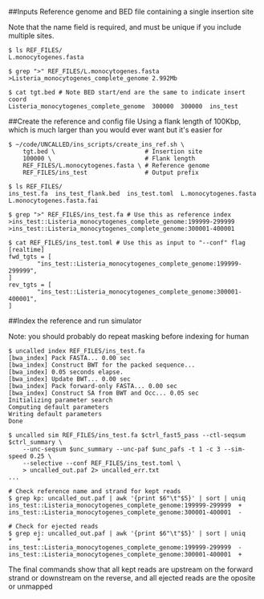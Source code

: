 ##Inputs
Reference genome and BED file containing a single insertion site

Note that the name field is required, and must be unique if you include multiple sites.
```
$ ls REF_FILES/
L.monocytogenes.fasta

$ grep ">" REF_FILES/L.monocytogenes.fasta
>Listeria_monocytogenes_complete_genome 2.992Mb

$ cat tgt.bed # Note BED start/end are the same to indicate insert coord
Listeria_monocytogenes_complete_genome  300000  300000  ins_test
```

##Create the reference and config file
Using a flank length of 100Kbp, which is much larger than you would ever want but it's easier for 

```
$ ~/code/UNCALLED/ins_scripts/create_ins_ref.sh \
    tgt.bed \                         # Insertion site
    100000 \                          # Flank length
    REF_FILES/L.monocytogenes.fasta \ # Reference genome
    REF_FILES/ins_test                # Output prefix

$ ls REF_FILES/
ins_test.fa  ins_test_flank.bed  ins_test.toml  L.monocytogenes.fasta  L.monocytogenes.fasta.fai

$ grep ">" REF_FILES/ins_test.fa # Use this as reference index
>ins_test::Listeria_monocytogenes_complete_genome:199999-299999
>ins_test::Listeria_monocytogenes_complete_genome:300001-400001

$ cat REF_FILES/ins_test.toml # Use this as input to "--conf" flag
[realtime]
fwd_tgts = [
        "ins_test::Listeria_monocytogenes_complete_genome:199999-299999",
]
rev_tgts = [
        "ins_test::Listeria_monocytogenes_complete_genome:300001-400001",
]
```

##Index the reference and run simulator

Note: you should probably do repeat masking before indexing for human

```
$ uncalled index REF_FILES/ins_test.fa
[bwa_index] Pack FASTA... 0.00 sec
[bwa_index] Construct BWT for the packed sequence...
[bwa_index] 0.05 seconds elapse.
[bwa_index] Update BWT... 0.00 sec
[bwa_index] Pack forward-only FASTA... 0.00 sec
[bwa_index] Construct SA from BWT and Occ... 0.05 sec
Initializing parameter search
Computing default parameters
Writing default parameters
Done

$ uncalled sim REF_FILES/ins_test.fa $ctrl_fast5_pass --ctl-seqsum $ctrl_summary \
    --unc-seqsum $unc_summary --unc-paf $unc_pafs -t 1 -c 3 --sim-speed 0.25 \
    --selective --conf REF_FILES/ins_test.toml \
    > uncalled_out.paf 2> uncalled_err.txt
...

# Check reference name and strand for kept reads
$ grep kp: uncalled_out.paf | awk '{print $6"\t"$5}' | sort | uniq
ins_test::Listeria_monocytogenes_complete_genome:199999-299999  +
ins_test::Listeria_monocytogenes_complete_genome:300001-400001  -

# Check for ejected reads
$ grep ej: uncalled_out.paf | awk '{print $6"\t"$5}' | sort | uniq
*       *
ins_test::Listeria_monocytogenes_complete_genome:199999-299999  -
ins_test::Listeria_monocytogenes_complete_genome:300001-400001  +
```

The final commands show that all kept reads are upstream on the forward strand or downstream on the reverse, and all ejected reads are the oposite or unmapped
